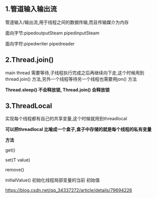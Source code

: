## 1.管道输入输出流

管道输入/输出流,用于线程之间的数据传输,而且传输媒介为内存

面向字节:pipedoutputSteam pipedinputSteam

面向字符:pipedwriter  pipedreader

## 2.Thread.join() 

main thread 需要等待,子线程执行完成之后再继续向下走,这个时候用到thread.join() 方法,另外一个线程等待另一个线程也需要用jon() 方法

**Thread.sleep() 不会释放锁, Thread.join() 会释放锁**

## 3.ThreadLocal

实现每个线程都有自己的共享变量,这个时候就用到threadlocal

**可以把threadlocal 比喻成一个盒子,盒子中存储的就是每个线程的私有变量**

**方法**

get() 

set(T value)

remove()

initialValue()  初始化线程局部变量的当前 初始值

https://blog.csdn.net/qq_34337272/article/details/79694226
